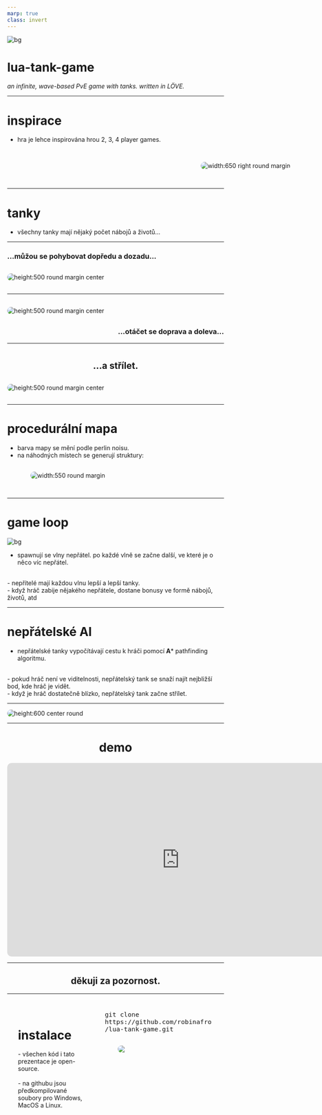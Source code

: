 ```yaml
---
marp: true
class: invert
---
```


<style>
img[alt~="round"] {
  border-radius: 10px;
}
</style>

<style>
img[alt~="margin"] {
  margin: 30px 30px 30px 30px;
}
</style>

<style>
img[alt~="center"] {
  display: block;
  margin-left: auto;
  margin-right: auto;
}
</style>

![bg](assets/renders/render1_3840x2160_post_processed.png)
# lua-tank-game
*an infinite, wave-based PvE game with tanks. written in LÖVE.*

---

# inspirace
- hra je lehce inspirována hrou 2, 3, 4 player games.

<style>
img[alt~="right"] {
  position: relative;
  left: 420px;
  bottom: 0px;
}
</style>

![width:650 right round margin](assets/234_thumbnail1.png)

---

# tanky

- všechny tanky mají nějaký počet nábojů a životů...

---

### ...můžou se pohybovat dopředu a dozadu...

![height:500 round margin center](assets/renders/render4_3840x2160_post_processed.png)

---

![height:500 round margin center](assets/renders/render5_3840x2160_post_processed.png)

<h3 style="text-align: right">...otáčet se doprava a doleva...</h3>

---

# <h2 style="text-align: center">...a střílet.</h2>

![height:500 round margin center](assets/renders/render3_3840x2160_post_processed.png)

---

# procedurální mapa

- barva mapy se mění podle perlin noisu.
- na náhodných místech se generují struktury:
![width:550 round margin](assets/structures.png)

---


# game loop

![bg](assets/renders/render2_3840x2160_post_processed.png)

- spawnují se vlny nepřátel. po každé vlně se začne další, ve které je o něco víc nepřátel.
<br>
- nepřítelé mají každou vlnu lepší a lepší tanky.
<br>
- když hráč zabije nějakého nepřátele, dostane bonusy ve formě nábojů, životů, atd

---

# nepřátelské AI

- nepřátelské tanky vypočítávají cestu k hráči pomocí **A*** pathfinding algoritmu.
<br>
- pokud hráč není ve viditelnosti, nepřátelský tank se snaží najít nejbližší bod, kde hráč je vidět.
<br>
- když je hráč dostatečně blízko, nepřátelský tank začne střílet.

---

![height:600 center round](assets/astar1.png)

---

<h1 style="text-align: center">demo</h1>

<iframe style="border-radius: 10px; border: none; width: 800px; height: 450px; display: block; margin-left: auto; margin-right: auto" src="http://localhost:8081/video_feed">

</iframe>

---

<h2 style="text-align: center; text-shadow: 0px 0px 1px white;">děkuji za pozornost.</h2>

---

<style>
.container {
  margin: 25px 25px 25px 25px;
  width: 50%;
}
</style>

<div style="width: 100%; height:100%; display: flex; flex-direction: row">
  <div class="container">
    <h1><b>instalace</b></h1>
    - všechen kód i tato prezentace je open-source.
    <br><br>
    - na githubu jsou předkompilované soubory pro Windows, MacOS a Linux.
  </div>

  <div class="container" style="display: flex; flex-direction: column">
    <code style="font-size: 0.92rem">git clone https://github.com/robinafro/lua-tank-game.git</code>
    <img style="border-radius: 10px; margin: 30px" src="assets/api.qrserver.png"/>    
  </div>
</div>